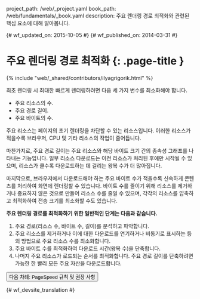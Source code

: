 project_path: /web/_project.yaml
book_path: /web/fundamentals/_book.yaml
description: 주요 렌더링 경로 최적화와 관련된 핵심 요소에 대해 알아봅니다.

{# wf_updated_on: 2015-10-05 #}
{# wf_published_on: 2014-03-31 #}

# 주요 렌더링 경로 최적화 {: .page-title }

{% include "web/_shared/contributors/ilyagrigorik.html" %}


  최초 렌더링 시 최대한 빠르게 렌더링하려면
다음 세 가지 변수를 최소화해야 합니다.

  <ul>
    <li>주요 리소스의 수.</li>
    <li>주요 경로 길이.</li>
    <li>주요 바이트의 수.</li>
  </ul>

주요 리소스는 페이지의 초기 렌더링을 차단할 수 있는 리소스입니다. 이러한 리소스가 적을수록 브라우저, CPU 및 기타 리소스의 작업이 줄어듭니다.

마찬가지로, 주요 경로 길이는 주요 리소스와 해당 바이트 크기 간의 종속성 그래프를 나타내는 기능입니다. 일부 리소스 다운로드는 이전 리소스가 처리된 후에만 시작될 수 있으며, 리소스가 클수록 다운로드하는 데 걸리는 왕복 수가 더 많아집니다.

마지막으로, 브라우저에서 다운로드해야 하는 주요 바이트 수가 적을수록 신속하게 콘텐츠를 처리하여 화면에 렌더링할 수 있습니다. 바이트 수를 줄이기 위해 리소스를 제거하거나 중요하지 않은 것으로 만들어 리소스 수를 줄일 수 있으며, 각각의 리소스를 압축하고 최적화하여 전송 크기를 최소화할 수도 있습니다.

**주요 렌더링 경로를 최적화하기 위한 일반적인 단계는 다음과 같습니다.**

1. 주요 경로(리소스 수, 바이트 수, 길이)를 분석하고 파악합니다.
1. 주요 리소스를 제거하거나 이에 대한 다운로드를 연기하거나 비동기로 표시하는 등의 방법으로 주요 리소스 수를 최소화합니다.
1. 주요 바이트 수를 최적화하여 다운로드 시간(왕복 수)을 단축합니다.
1. 나머지 주요 리소스가 로드되는 순서를 최적화합니다. 주요 경로 길이를 단축하려면 가능한 한 빨리 모든 주요 자산을 다운로드합니다.

<a href="page-speed-rules-and-recommendations" class="gc-analytics-event"
    data-category="CRP" data-label="Next / PageSpeed">
  <button>다음 차례: PageSpeed 규칙 및 권장 사항</button>
</a>


{# wf_devsite_translation #}

